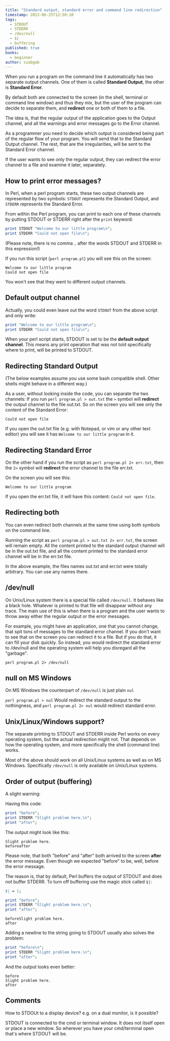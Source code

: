 ```yaml
---
title: "Standard output, standard error and command line redirection"
timestamp: 2013-06-25T12:50:10
tags:
  - STDOUT
  - STDERR
  - /dev/null
  - $|
  - buffering
published: true
books:
  - beginner
author: szabgab
---
```



When you run a program on the command line it automatically has two separate output channels.
One of them is called <b>Standard Output</b>, the other is <b>Standard Error</b>.

By default both are connected to the screen (in the shell, terminal or command line window)
and thus they mix, but the user of the program can decide to separate them,
and <b>redirect</b> one or both of them to a file.


The idea is, that the regular output of the application goes to the Output channel,
and all the warnings and error messages go to the Error channel.

As a programmer you need to decide which output is considered being part of the regular
flow of your program. You will send that to the Standard Output channel. The rest, that
are the irregularities, will be sent to the Standard Error channel.

If the user wants to see only the regular output, they can redirect the error channel to a file
and examine it later, separately.

## How to print error messages?

In Perl, when a perl program starts, these two output channels are represented by two symbols:
`STDOUT` represents the Standard Output, and `STDERR` represents the Standard Error.

From within the Perl program, you can print to each one of these channels by putting
STDOUT or STDERR right after the `print` keyword:

```perl
print STDOUT "Welcome to our little program\n";
print STDERR "Could not open file\n";
```

(Please note, there is no comma `,` after the words STDOUT and STDERR in this expression!)

If you run this script (`perl program.pl`) you will see this on the screen:

```
Welcome to our little program
Could not open file
```

You won't see that they went to different output channels.

## Default output channel

Actually, you could even leave out the word `STDOUT` from the above script
and only write:

```perl
print "Welcome to our little program\n";
print STDERR "Could not open file\n";
```

When your perl script starts, STDOUT is set to be the <b>default output channel</b>.
This means any print operation that was not told specifically where to print, will
be printed to STDOUT.

## Redirecting Standard Output

(The below examples assume you use some bash compatible shell. Other shells might behave in a different way.)

As a user, without looking inside the code, you can separate the two channels:
If you run `perl program.pl > out.txt` the `>` symbol will <b>redirect</b>
the output channel to the file out.txt. So on the screen you will see only the
content of the Standard Error:

```
Could not open file
```

If you open the out.txt file (e.g. with Notepad, or vim or any other text editor)
you will see it has `Welcome to our little program` in it.

## Redirecting Standard Error

On the other hand if you run the script as `perl program.pl 2> err.txt`,
then the `2>` symbol will <b>redirect</b> the error channel to the file err.txt.

On the screen you will see this:

```
Welcome to our little program
```

If you open the err.txt file, it will have this content: `Could not open file`.

## Redirecting both

You can even redirect both channels at the same time using both symbols on
the command line.

Running the script as `perl program.pl > out.txt 2> err.txt`, the
screen will remain empty. All the content printed to the standard output
channel will be in the out.txt file, and all the content printed
to the standard error channel will be in the err.txt file.


In the above example, the files names out.txt and err.txt were totally arbitrary.
You can use any names there.

## /dev/null

On Unix/Linux system there is a special file called `/dev/null`.
It behaves like a black hole. Whatever is printed to that file will
disappear without any trace. The main use of this is when there is a program
and the user wants to throw away either the regular output or the error messages.

For example, you might have an application, one that you cannot change,
that spit tons of messages to the standard error channel.
If you don't want to see that on the screen you can
redirect it to a file. But if you do that, it can fill your disk quickly.
So instead, you would redirect the standard error to /dev/null and the operating
system will help you disregard all the "garbage".

`perl program.pl 2> /dev/null`

## null on MS Windows

On MS Windows the counterpart of `/dev/null` is just plain `nul`

`perl program.pl > nul` Would redirect the standard output to the nothingness,
and `perl program.pl 2> nul` would redirect standard error.

## Unix/Linux/Windows support?

The separate printing to STDOUT and STDERR inside Perl works on every
operating system, but the actual redirection might not. That depends
on how the operating system, and more specifically the shell (command line)
works.

Most of the above should work on all Unix/Linux systems as well as on MS Windows.
Specifically `/dev/null` is only available on Unix/Linux systems.

<h2 id="buffering">Order of output (buffering)</h2>

A slight warning:

Having this code:

```perl
print "before";
print STDERR "Slight problem here.\n";
print "after";
```

The output might look like this:

```
Slight problem here.
beforeafter
```

Please note, that both "before" and "after" both arrived to the screen <b>after</b> the error message.
Even though we expected "before" to be, well, before the error message.

The reason is, that by default, Perl buffers the output of STDOUT and does not
buffer STDERR. To turn off buffering use the magic stick called `$|`:

```perl
$| = 1;

print "before";
print STDERR "Slight problem here.\n";
print "after";
```

```
beforeSlight problem here.
after
```

Adding a newline to the string going to STDOUT usually also solves the problem:

```perl
print "before\n";
print STDERR "Slight problem here.\n";
print "after";
```

And the output looks even better:

```
before
Slight problem here.
after
```



## Comments

How to STDOUt to a display device? e.g. on a dual monitor, is it possible?

STDOUT is connected to the cmd or terminal window. It does not itself open or place a new window. So wherever you have your cmd/terminal open that's where STDOUT will be.
